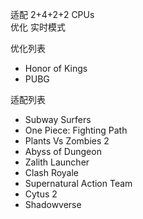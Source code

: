 适配 2+4+2+2 CPUs  
优化 实时模式  
  
优化列表  
- Honor of Kings  
- PUBG  
  
适配列表  
- Subway Surfers  
- One Piece: Fighting Path  
- Plants Vs Zombies 2  
- Abyss of Dungeon  
- Zalith Launcher  
- Clash Royale  
- Supernatural Action Team  
- Cytus 2  
- Shadowverse  
